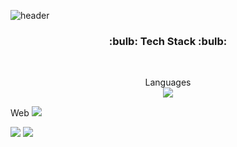 ![header](https://capsule-render.vercel.app/api?type=shark&color=auto&height=300&section=header&text=Seoyoung's%20GitHub&fontSize=70&animation=scaleIn)
 
 <h3 align="center">:bulb: Tech Stack :bulb:</h3><br>
 
 <p align="center">
 Languages<br>
 <img src="https://img.shields.io/badge/Java-007396?style=flat-square&logo=Java&logoColor=white"/><br>
 
 Web
<img src="https://img.shields.io/badge/HTML5-E34F26?style=flat-square&logo=HTML5&logoColor=white"/>
 
<img src="https://img.shields.io/badge/JavaScript-F7DF1E?style=flat-square&logo=JavaScript&logoColor=white"/>
 
 <img src="https://img.shields.io/badge/CSS3-1572B6?style=flat-square&logo=CSS3&logoColor=white"/>
 

</p>
